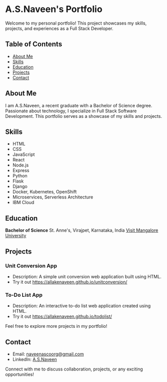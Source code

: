 # A.S.Naveen's Portfolio

Welcome to my personal portfolio! This project showcases my skills, projects, and experiences as a Full Stack Developer.

## Table of Contents

- [About Me](#about-me)
- [Skills](#skills)
- [Education](#education)
- [Projects](#projects)
- [Contact](#contact)

## About Me

I am A.S.Naveen, a recent graduate with a Bachelor of Science degree. Passionate about technology, I specialize in Full Stack Software Development. This portfolio serves as a showcase of my skills and projects.

## Skills

- HTML
- CSS
- JavaScript
- React
- Node.js
- Express
- Python
- Flask
- Django
- Docker, Kubernetes, OpenShift
- Microservices, Serverless Architecture
- IBM Cloud

## Education

**Bachelor of Science**
St. Anne's, Virajpet, Karnataka, India
[Visit Mangalore University](https://www.mangaloreuniversity.ac.in/)

## Projects

### Unit Conversion App

- Description: A simple unit conversion web application built using HTML.
- Try it out https://allakenaveen.github.io/unitconversion/

### To-Do List App

- Description: An interactive to-do list web application created using HTML.
- Try it out https://allakenaveen.github.io/todolist/

Feel free to explore more projects in my portfolio!

## Contact

- Email: [naveenascoorg@gmail.com](mailto:naveenascoorg@gmail.com)
- LinkedIn: [A.S.Naveen](https://www.linkedin.com/in/a-s-naveen/)

Connect with me to discuss collaboration, projects, or any exciting opportunities!

